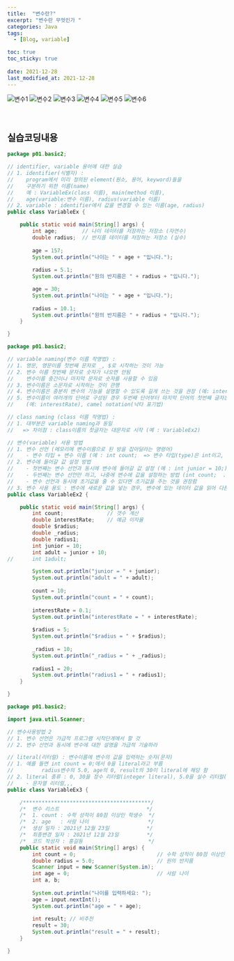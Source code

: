 ```yaml
---
title:  "변수란?"
excerpt: "변수란 무엇인가 "
categories: Java
tags:
  - [Blog, variable]

toc: true
toc_sticky: true
 
date: 2021-12-28
last_modified_at: 2021-12-28
---
```


![변수1](https://user-images.githubusercontent.com/95912146/147468119-24da37ec-2afb-4fe2-a6fc-b4966403cd56.png)
![변수2](https://user-images.githubusercontent.com/95912146/147468125-c27b1edb-552d-4d5e-8083-ba94a126b4b4.png)
![변수3](https://user-images.githubusercontent.com/95912146/147468127-dd161746-8ab3-4e1c-b170-d8246904f521.png)
![변수4](https://user-images.githubusercontent.com/95912146/147468128-8ecd9c74-4a55-449d-a1ff-022cf471cf74.png)
![변수5](https://user-images.githubusercontent.com/95912146/147468129-9e120663-4313-46b4-9a0f-5435289e2fe9.png)
![변수6](https://user-images.githubusercontent.com/95912146/147468131-b71708f3-5ae5-41dd-a902-73920ae1eb2d.png)
<br>
<br>
<br>

## **실습코딩내용**
```java
package p01.basic2;

// identifier, variable 용어에 대한 실습
// 1. identifier(식별자) :
//    program에서 미리 정의된 element(원소, 용어, keyword)들을
//    구분하기 위한 이름(name)
//    예 : VariableEx(class 이름), main(method 이름),
//    age(variable:변수 이름), radius(variable 이름)
// 2. variable : identifier에서 값을 변경할 수 있는 이름(age, radius)
public class VariableEx {

	public static void main(String[] args) {
		int age;		// 나이 데이터를 저장하는 저장소 (자연수)
		double radius;	// 반지름 데이터를 저장하는 저장소 (실수)
		
		age = 157;
		System.out.println("나이는 " + age + "입니다.");
		
		radius = 5.1;
		System.out.println("원의 반지름은 " + radius + "입니다.");

		age = 30;
		System.out.println("나이는 " + age + "입니다.");
		
		radius = 10.1;
		System.out.println("원의 반지름은 " + radius + "입니다.");
	}

}

```
```java
package p01.basic2;

// variable naming(변수 이름 작명법) :
// 1. 영문, 영문이름 첫번째 문자로 _, $로 시작하는 것이 가능
// 2. 변수 이름 첫번째 문자로 숫자가 나오면 안됨
//    변수이름 중간이나 마지막 문자로 숫자를 사용할 수 있음
// 3. 변수이름은 소문자로 시작하는 것이 관행
// 4. 변수이름은 충분히 변수의 기능을 설명할 수 있도록 길게 쓰는 것을 권장 (예: interestRate : 이자율)
// 5. 변수이름이 여러개의 단어로 구성된 경우 두번째 단어부터 마지막 단어의 첫번째 글자는 대문자로 하는 것을 권장
//    (예: interestRate), camel notation(낙타 표기법)

// class naming (class 이름 작명법) :
// 1. 대부분은 variable naming과 동일
//   => 차이점 : class이름의 첫글자는 대문자로 시작 (예 : VariableEx2)

// 변수(variable) 사용 방법
// 1. 변수 선언 (메모리에 변수이름으로 된 방을 잡아달라는 명령어)
//    - 변수 타입 + 변수 이름 (예 : int count;  => 변수 타입(type)은 int이고, 변수이름은 count) 
// 2. 변수에 들어갈 값 설정 방법
//    - 첫번째는 변수 선언과 동시에 변수에 들어갈 값 설정 (예 : int junior = 10;)
//    - 두번째는 변수 선언만 하고, 나중에 변수에 값을 설정하는 방법 (int count;  ... count = 10;)
//    - 변수 선언과 동시에 초기값을 줄 수 있다면 초기값을 주는 것을 권장함
// 3. 변수 사용 용도 : 변수에 새로운 값을 넣는 경우, 변수에 있는 데이터 값을 읽어 다른 연산등에 활용하는 경우, 변수 값을 출력하는 경우
public class VariableEx2 {

	public static void main(String[] args) {
		int count;				// 갯수 계산
		double interestRate;	// 예금 이자율
		double $radius;
		double _radius;
		double radius1;
		int junior = 10;
		int adult = junior + 10;
//		int 1adult;

		System.out.println("junior = " + junior);
		System.out.println("adult = " + adult);
		
		count = 10;
		System.out.println("count = " + count);
		
		interestRate = 0.1;
		System.out.println("interestRate = " + interestRate);
		
		$radius = 5;
		System.out.println("$radius = " + $radius);
		
		_radius = 10;
		System.out.println("_radius = " + _radius);
		
		radius1 = 20;
		System.out.println("radius1 = " + radius1);
	}

}
```
```java
package p01.basic2;

import java.util.Scanner;

// 변수사용방법 2
// 1. 변수 선언은 가급적 프로그램 시작단계에서 할 것
// 2. 변수 선언과 동시에 변수에 대한 설명을 가급적 기술하라

// literal(리터럴) : 변수이름에 변수의 값을 입력하는 숫자(문자)
// 1. 예를 들면 int count = 0;에서 0을 literal라고 부름
//         radius변수의 5.0, age의 0, result의 30이 literal에 해당 함
// 2. literal 종류 : 0, 30을 정수 리터럴(integer literal), 5.0을 실수 리터럴(real number literal)
//    - 문자열 리터럴,,, 
public class VariableEx3 {

	/*****************************************/
	/*  변수 리스트                            */
	/*  1. count : 수학 성적이 80점 이상인 학생수  */
	/*  2. age   : 사람 나이                   */
	/*  생성 일자 : 2021년 12월 23일            */
	/*  최종변경 일자 : 2021년 12월 23일         */
	/*  코드 작성자 : 홍길동                     */	
	public static void main(String[] args) {
		int count = 0;							// 수학 성적이 80점 이상인 학생수
		double radius = 5.0;					// 원의 반지름
		Scanner input = new Scanner(System.in);
		int age = 0;							// 사람 나이
		int a, b;
		
		System.out.println("나이를 입력하세요: ");
		age = input.nextInt();
		System.out.println("age = " + age);
		
		int result;	// 비추천
		result = 30;
		System.out.println("result = " + result);
	}

}
```

